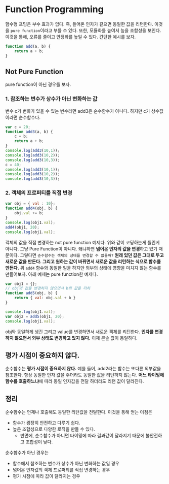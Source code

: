 # Function Programming

함수형 프밍은 부수 효과가 없다. 즉, 들어온 인자가 같으면 동일한 값을 리턴한다. 이것을 `pure function`이라고 부를 수 있다. 또한, 모듈화를 높여서 높을 조합성을 보인다. 이것을 통해, 오류를 줄이고 안정화를 높일 수 있다. 간단한 예시를 보자.

```javascript
function add(a, b) {
    return a + b;
}
```

## Not Pure Function

pure function이 아닌 경우를 보자.

### 1. 참조하는 변수가 상수가 아닌 변화하는 값

변수 c가 변화가 있을 수 있는 변수라면 add3은 순수함수가 아니다. 하지만 c가 상수값이라면 순수함수다.

```javascript
var c = 20;
function add3(a, b) {
    c = b;
    return a + b;
}
console.log(add3(10,1));
console.log(add3(10,2));
console.log(add3(10,3));
c = 40;
console.log(add3(10,1));
console.log(add3(10,2));
console.log(add3(10,3));
```

### 2. 객체의 프로퍼티를 직접 변경

```javascript
var obj = { val : 10};
function add4(obj, b) {
    obj.val += b;
}
console.log(obj1.val);
add4(obj1, 20);
console.log(obj1.val);
```

객체의 값을 직접 변경하는 not pure function 예제다. 위와 같이 코딩하는게 틀린게 아니다. 그냥 Pure Function이 아니다. 왜냐하면 **넘어온 인자의 값을 변경**하고 있기 때문이다. 그렇다면 `순수함수는 객체의 상태를 변경할 수 없을까?` **원래 있던 값은 그대로 두고 새로운 값을 만든다. 그리고 원하는 값이 바뀌면서 새로운 값을 리턴하는 식으로 함수를 만든다.** 위 `add4` 함수와 동일한 일을 하지만 외부의 상태에 영향을 미치지 않는 함수를 만들어보자. 아래 예제는 pure function한 예제다.

```javascript
var obj1 = {};
// obj의 값을 변경하지 않으면서 b의 값을 더하
function add5(obj, b) {
    return { val: obj.val + b }
}

console.log(obj1.val);
var obj2 = add5(obj1, 20);
console.log(obj1.val);
```

obj와 동일하게 생긴 그리고 value를 변경하면서 새로운 객체를 리턴한다. **인자를 변경하지 않으면서 외부 상태도 변경하고 있지 않다.** 이제 콘솔 값이 동일하다.

## 평가 시점이 중요하지 않다.

순수함수는 **평가 시점이 중요하지 않다.** 예를 들어, add2라는 함수는 또다른 외부값을 참조한다. 항상 동일한 인자 값을 주더라도 동일한 값을 리턴하지 않는다. **어느 타이밍에 함수를 호출하느냐**에 따라 동일 인자값을 전달 하더라도 리턴 값이 달라진다. 

## 정리

순수함수는 언제나 호출해도 동일한 리턴값을 전달한다.
이것을 통해 얻는 이점은

- 함수가 굉장히 안전하고 다루기 쉽다.
- 높은 조합성으로 다양한 로직을 만들 수 있다.
  - 반면에, 순수함수가 아니면 타이밍에 따라 결과값이 달라지기 때문에 불안전하고 조합성이 낮다.

순수함수가 아닌 경우는

- 함수에서 참조하는 변수가 상수가 아닌 변화하는 값일 경우
- 넘어온 인자값의 객체 프로퍼티를 직접 변경하는 경우
- 평가 시점에 따라 값이 달라지는 경우